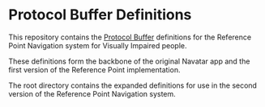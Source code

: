 # Protocol Buffer Definitions

This repository contains the [Protocol Buffer](https://developers.google.com/protocol-buffers/) definitions for the Reference Point Navigation system for Visually Impaired people.

These definitions form the backbone of the original Navatar app and the first version of the Reference Point implementation.

The root directory contains the expanded definitions for use in the second version of the Reference Point Navigation system.
